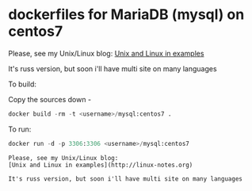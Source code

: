 # dockerfiles for MariaDB (mysql) on centos7



Please, see my Unix/Linux blog:
[Unix and Linux in examples](http://linux-notes.org)

It's russ version, but soon i'll have multi site on many languages

To build:

Copy the sources down -
```python
docker build -rm -t <username>/mysql:centos7 .
```
To run:
```python
docker run -d -p 3306:3306 <username>/mysql:centos7
``````


``````
Please, see my Unix/Linux blog:
[Unix and Linux in examples](http://linux-notes.org)

It's russ version, but soon i'll have multi site on many languages
